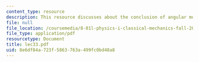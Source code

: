 ```yaml
---
content_type: resource
description: This resource discusses about the conclusion of angular momentum.
file: null
file_location: /coursemedia/8-01l-physics-i-classical-mechanics-fall-2005/8e6df84a723f5863763a499fc0bd48a8_lec33.pdf
file_type: application/pdf
resourcetype: Document
title: lec33.pdf
uid: 8e6df84a-723f-5863-763a-499fc0bd48a8
---
```

